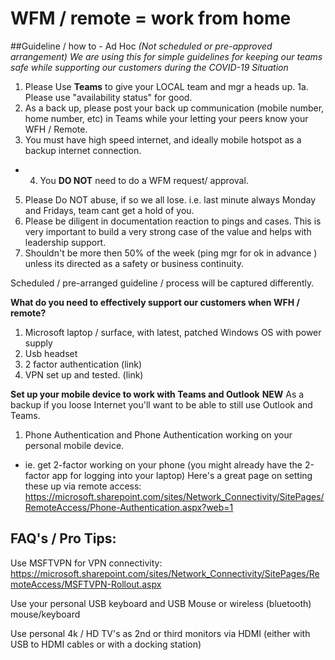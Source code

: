 # **WFM / remote = work from home**

##Guideline / how to - Ad Hoc _(Not scheduled or pre-approved arrangement)_
_We are using this for simple guidelines for keeping our teams safe while supporting our customers during the COVID-19 Situation_

1. Please Use **Teams** to give your LOCAL team and mgr a heads up. 
1a.  Please use "availability status" for good. 
2. As a back up, please post your back up communication (mobile number, home number, etc) in Teams while your letting your peers know your WFH / Remote. 
3. You must have high speed internet, and ideally mobile hotspot as a backup internet connection. 
- 4. You **DO NOT** need to do a WFM request/ approval. 
5.  Please Do NOT abuse, if so we all lose.  i.e. last minute always Monday and Fridays, team cant get a hold of you. 
6.  Please be diligent in documentation reaction to pings and cases. 
 This is very important to build a very strong case of the value and helps with leadership support. 
7. Shouldn't be more then 50% of the week (ping mgr for ok in advance ) unless its directed as a safety or business continuity.  

Scheduled / pre-arranged  guideline / process will be captured differently. 

**What do you need to effectively support our customers when WFH / remote?** 
1. Microsoft laptop / surface, with latest, patched Windows OS with power supply
2. Usb headset
3. 2 factor authentication  (link)
4. VPN set up and tested.  (link)

**Set up your mobile device to work with Teams and Outlook**  ****NEW****
As a backup if you loose Internet you'll want to be able to still use Outlook and Teams. 
1. Phone Authentication and Phone Authentication working on your personal mobile device.  
- ie. get 2-factor working on your phone (you might already have the 2-factor app for logging into your laptop)
Here's a great page on setting these up via remote access:
https://microsoft.sharepoint.com/sites/Network_Connectivity/SitePages/RemoteAccess/Phone-Authentication.aspx?web=1

## FAQ's / Pro Tips:
​​​​​​​​​​​​​​Use MSFTVPN for VPN connectivity: 
https://microsoft.sharepoint.com/sites/Network_Connectivity/SitePages/RemoteAccess/MSFTVPN-Rollout.aspx

Use your personal USB keyboard and USB Mouse or wireless (bluetooth) mouse/keyboard

Use personal 4k / HD TV's as 2nd or third monitors via HDMI (either with USB to HDMI cables or with a docking station) 
